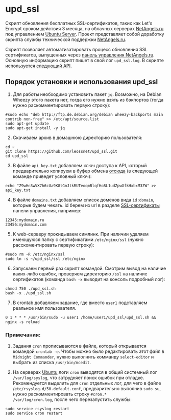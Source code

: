 # upd_ssl
Скрипт обновления бесплатных SSL-сертификатов, таких как Let's Encrypt сроком действия 3 месяца, на облачных серверах [NetAngels.ru](https://www.netangels.ru/) под управлением [Ubuntu Server](https://ubuntu.com/download/server). Проект представляет собой доработку скрипта службы технической поддержки [NetAngels.ru](https://www.netangels.ru/).

Скрипт позволяет автоматизатировать процесс обновления SSL сертификатов, выпущенных через [панель управления NetAngels.ru](https://panel.netangels.ru/). Основную информацию скрипт пишет в свой лог `upd_ssl.log`. В скрипте используется [следующий API](https://api.netangels.ru/gateway/modules/gateway_api.api.certificates/#ssl).

## Порядок установки и использования upd_ssl

1. Для работы необходимо установить пакет `jq`. Возможно, на Debian Wheezy этого пакета нет, тогда его нужно взять из бэкпортов (тогда нужно раскомментировать первую строку):
```
#sudo echo "deb http://ftp.de.debian.org/debian wheezy-backports main contrib non-free" >> /etc/apt/source.list
sudo apt-get update 
sudo apt-get install -y jq
```

2. Скачиваем архив в домашнюю директорию пользователя:
```
cd ~
git clone https://github.com/leossnet/upd_ssl.git
cd upd_ssl
```

3. В файле `api_key.txt` добавляем ключ доступа к API, который предварительно копируем в буфер обмена [отсюда](https://panel.netangels.ru/account/api/) (в следующей команде приведет условный ключ):
```
echo "Z9wHn3wVX7h6cUa9K8tGnJtkRUTeoqmBlqfHo8L1udZpwGfkHxbxM3ZW" >> api_key.txt
```

4. В файле `domains.txt` добавляем список доменов вида `id:domain`, которые будем чекать. id берем из url в разделе [SSL-сертификаты](https://panel.netangels.ru/certificates/#/) панели управления, например:
```
12345:mydomain.ru
23456:mydomain.com
```


5. К web-серверу прокидываем симлинк. При наличии удаляем имеющуюся папку с сертификатами `/etc/nginx/ssl` (нужно расскоментировать первую строку):
```
#sudo rm -R /etc/nginx/ssl
sudo ln -s ~/upd_ssl/ssl /etc/nginx 
```

6. Запускаем первый раз скрипт командой. Смотрим вывод на наличие каких-либо ошибок, проверяем директорию `/ssl` на наличие сертификатов (команда `bash -x` выводит на консоль подробный лог):
```
chmod 750 ./upd_ssl.sh
bash -x ./upd_ssl.sh
```

7. В crontab добавляем задание, где вместо `user1` подставляем реальное имя пользователя.
```
0 1 * * * /usr/bin/sudo -u user1 /home/user1/upd_ssl/upd_ssl.sh && nginx -s reload
```
### Примечания:
1. Задания `cron` прописываются в файле, который открывается командой `crontab -e`. Чтобы можно было редактировать этот файл в `Midnight Commander`, нужно выполнить комманду `select-editor` и выбрать из списка `/usr/bin/mcedit`.

2. На серверах [Ubuntu](https://ubuntu.com/download/server) логи `cron` выводятся в общий системный лог `/var/log/syslog`, что затрудняет поиск ошибок при отладке. Рекомендуется выделить для `cron` отдельных лог, для чего в файле /`etc/rsyslog.d/50-default.conf`, предварительно выполнив `sudo su`, нужно раскомментировать строку `#cron.*         /var/log/cron.log`, после  чего перезапустить службы:
```
sudo service rsyslog restart
sudo service cron restart
```